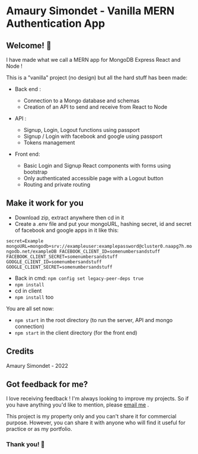 # Amaury Simondet - Vanilla MERN Authentication App

## Welcome! 👋

I have made what we call a MERN app for MongoDB Express React and Node ! 

This is a "vanilla" project (no design) but all the hard stuff has been made:
- Back end : 
  - Connection to a Mongo database and schemas
  - Creation of an API to send and receive from React to Node
 
- API :
  - Signup, Login, Logout functions using passport
  - Signup / Login with facebook and google using passport
  - Tokens management  

- Front end:
  - Basic Login and Signup React components with forms using bootstrap
  - Only authenticated accessible page with a Logout button
  - Routing and private routing

## Make it work for you
- Download zip, extract anywhere then cd in it
- Create a .env file and put your mongoURL, hashing secret, id and secret of facebook and google apps in it like this:

`
secret=Example
mongoURL=mongodb+srv://exampleuser:examplepassword@cluster0.naapg7h.mongodb.net/exampleDB
FACEBOOK_CLIENT_ID=somenumbersandstuff
FACEBOOK_CLIENT_SECRET=somenumbersandstuff
GOOGLE_CLIENT_ID=somenumbersandstuff
GOOGLE_CLIENT_SECRET=somenumbersandstuff
`

- Back in cmd: `npm config set legacy-peer-deps true`
- `npm install`
- cd in client
- `npm install` too

You are all set now:
- `npm start` in the root directory (to run the server, API and mongo connection)
- `npm start` in the client directory (for the front end)

## Credits
Amaury Simondet - 2022

## Got feedback for me?

I love receiving feedback ! I'm always looking to improve my projects. So if you have anything you'd like to mention, please [email me](mailto:amaury.simondet@hotmail.com "email") .

This project is my property only and you can't share it for commercial purpose. However, you can share it with anyone who will find it useful for practice or as my portfolio.

### Thank you! 🚀
